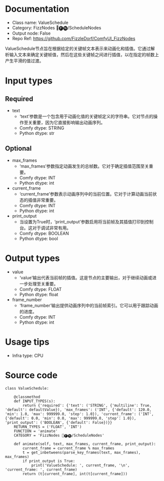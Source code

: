 # Documentation
- Class name: ValueSchedule
- Category: FizzNodes 📅🅕🅝/ScheduleNodes
- Output node: False
- Repo Ref: https://github.com/FizzleDorf/ComfyUI_FizzNodes

ValueSchedule节点旨在根据给定的关键帧文本表示来动画化和插值。它通过解析输入文本来确定关键帧值，然后在这些关键帧之间进行插值，以在指定的帧数上产生平滑的值过渡。

# Input types
## Required
- text
    - ‘text’参数是一个包含用于动画化值的关键帧定义的字符串。它对节点的操作至关重要，因为它直接影响输出动画序列。
    - Comfy dtype: STRING
    - Python dtype: str
## Optional
- max_frames
    - ‘max_frames’参数指定动画发生的总帧数。它对于确定插值范围至关重要。
    - Comfy dtype: INT
    - Python dtype: int
- current_frame
    - ‘current_frame’参数表示动画序列中的当前位置。它对于计算动画当前状态的插值非常重要。
    - Comfy dtype: INT
    - Python dtype: int
- print_output
    - 当设置为True时，‘print_output’参数启用将当前帧及其插值打印到控制台。这对于调试非常有用。
    - Comfy dtype: BOOLEAN
    - Python dtype: bool

# Output types
- value
    - ‘value’输出代表当前帧的插值。这是节点的主要输出，对于继续动画或进一步处理至关重要。
    - Comfy dtype: FLOAT
    - Python dtype: float
- frame_number
    - ‘frame_number’输出提供动画序列中的当前帧索引。它可以用于跟踪动画的进度。
    - Comfy dtype: INT
    - Python dtype: int

# Usage tips
- Infra type: CPU

# Source code
```
class ValueSchedule:

    @classmethod
    def INPUT_TYPES(s):
        return {'required': {'text': ('STRING', {'multiline': True, 'default': defaultValue}), 'max_frames': ('INT', {'default': 120.0, 'min': 1.0, 'max': 999999.0, 'step': 1.0}), 'current_frame': ('INT', {'default': 0.0, 'min': 0.0, 'max': 999999.0, 'step': 1.0}), 'print_output': ('BOOLEAN', {'default': False})}}
    RETURN_TYPES = ('FLOAT', 'INT')
    FUNCTION = 'animate'
    CATEGORY = 'FizzNodes 📅🅕🅝/ScheduleNodes'

    def animate(self, text, max_frames, current_frame, print_output):
        current_frame = current_frame % max_frames
        t = get_inbetweens(parse_key_frames(text, max_frames), max_frames)
        if print_output is True:
            print('ValueSchedule: ', current_frame, '\n', 'current_frame: ', current_frame)
        return (t[current_frame], int(t[current_frame]))
```